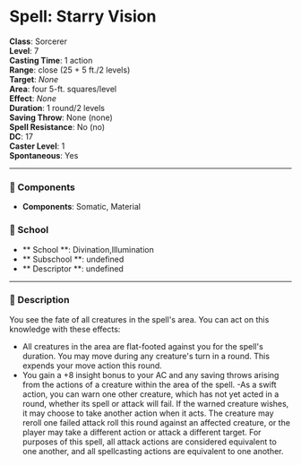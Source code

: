
# Spell: Starry Vision
**Class**: Sorcerer  
**Level**: 7  
**Casting Time**: 1 action  
**Range**: close (25 + 5 ft./2 levels)  
**Target**: _None_  
**Area**: four 5-ft. squares/level  
**Effect**: _None_  
**Duration**: 1 round/2 levels  
**Saving Throw**: None (none)  
**Spell Resistance**: No (no)  
**DC**: 17  
**Caster Level**: 1  
**Spontaneous**: Yes

---

### 🔮 Components
- **Components**: Somatic, Material

### 🏫 School
- ** School **: Divination,Illumination
- ** Subschool **: undefined
- ** Descriptor **: undefined
---

### 📜 Description
You see the fate of all creatures in the spell's area. You can act on this knowledge with these effects:

- All creatures in the area are flat-footed against you for the spell's duration. You may move during any creature's turn in a round. This expends your move action this round.
- You gain a +8 insight bonus to your AC and any saving throws arising from the actions of a creature within the area of the spell.
-As a swift action, you can warn one other creature, which has not yet acted in a round, whether its spell or attack will fail. If the warned creature wishes, it may choose to take another action when it acts. The creature may reroll one failed attack roll this round against an affected creature, or the player may take a different action or attack a different target. For purposes of this spell, all attack actions are considered equivalent to one another, and all spellcasting actions are equivalent to one another.

